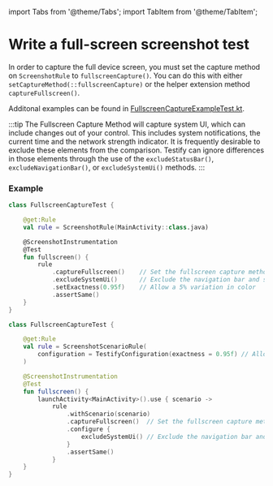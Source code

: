 import Tabs from '@theme/Tabs';
import TabItem from '@theme/TabItem';

# Write a full-screen screenshot test

In order to capture the full device screen, you must set the capture method on `ScreenshotRule` to `fullscreenCapture()`.
You can do this with either `setCaptureMethod(::fullscreenCapture)` or the helper extension method `captureFullscreen()`.

Additonal examples can be found in [FullscreenCaptureExampleTest.kt](https://github.com/ndtp/android-testify/blob/main/Samples/Legacy/src/androidTest/java/dev/testify/sample/FullscreenCaptureExampleTests.kt).

:::tip
The Fullscreen Capture Method will capture system UI, which can include changes out of your control. This includes system notifications, the current time and the network strength indicator.
It is frequently desirable to exclude these elements from the comparison. Testify can ignore differences in those elements through the use of the `excludeStatusBar()`, `excludeNavigationBar()`, or `excludeSystemUi()` methods.
:::

### Example

<Tabs>
<TabItem value="test" label="ScreenshotRule">

```kotlin
class FullscreenCaptureTest {

    @get:Rule
    val rule = ScreenshotRule(MainActivity::class.java)

    @ScreenshotInstrumentation
    @Test
    fun fullscreen() {
        rule
            .captureFullscreen()    // Set the fullscreen capture method
            .excludeSystemUi()      // Exclude the navigation bar and status bar areas from the comparison
            .setExactness(0.95f)    // Allow a 5% variation in color
            .assertSame()
    }
}
```

</TabItem>
<TabItem value="scenario" label="ScreenshotScenarioRule">

```kotlin
class FullscreenCaptureTest {

    @get:Rule
    val rule = ScreenshotScenarioRule(
        configuration = TestifyConfiguration(exactness = 0.95f) // Allow a 5% variation in color
    )

    @ScreenshotInstrumentation
    @Test
    fun fullscreen() {
        launchActivity<MainActivity>().use { scenario ->
            rule
                .withScenario(scenario)
                .captureFullscreen()  // Set the fullscreen capture method
                .configure {
                    excludeSystemUi() // Exclude the navigation bar and status bar areas from the comparison
                }
                .assertSame()
            }
    }
}
```

</TabItem>
</Tabs>